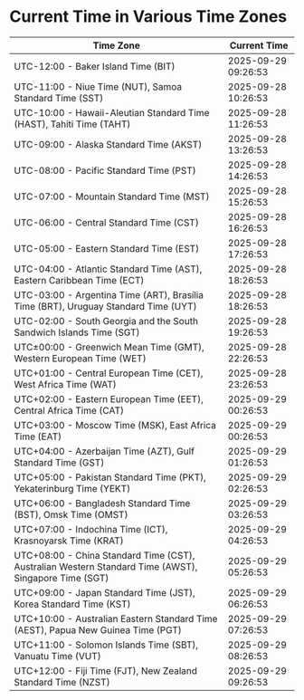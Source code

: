 # Current Time in Various Time Zones

| Time Zone | Current Time |
|-----------|--------------|
| UTC-12:00 - Baker Island Time (BIT) | 2025-09-29 09:26:53 |
| UTC-11:00 - Niue Time (NUT), Samoa Standard Time (SST) | 2025-09-28 10:26:53 |
| UTC-10:00 - Hawaii-Aleutian Standard Time (HAST), Tahiti Time (TAHT) | 2025-09-28 11:26:53 |
| UTC-09:00 - Alaska Standard Time (AKST) | 2025-09-28 13:26:53 |
| UTC-08:00 - Pacific Standard Time (PST) | 2025-09-28 14:26:53 |
| UTC-07:00 - Mountain Standard Time (MST) | 2025-09-28 15:26:53 |
| UTC-06:00 - Central Standard Time (CST) | 2025-09-28 16:26:53 |
| UTC-05:00 - Eastern Standard Time (EST) | 2025-09-28 17:26:53 |
| UTC-04:00 - Atlantic Standard Time (AST), Eastern Caribbean Time (ECT) | 2025-09-28 18:26:53 |
| UTC-03:00 - Argentina Time (ART), Brasília Time (BRT), Uruguay Standard Time (UYT) | 2025-09-28 18:26:53 |
| UTC-02:00 - South Georgia and the South Sandwich Islands Time (SGT) | 2025-09-28 19:26:53 |
| UTC±00:00 - Greenwich Mean Time (GMT), Western European Time (WET) | 2025-09-28 22:26:53 |
| UTC+01:00 - Central European Time (CET), West Africa Time (WAT) | 2025-09-28 23:26:53 |
| UTC+02:00 - Eastern European Time (EET), Central Africa Time (CAT) | 2025-09-29 00:26:53 |
| UTC+03:00 - Moscow Time (MSK), East Africa Time (EAT) | 2025-09-29 00:26:53 |
| UTC+04:00 - Azerbaijan Time (AZT), Gulf Standard Time (GST) | 2025-09-29 01:26:53 |
| UTC+05:00 - Pakistan Standard Time (PKT), Yekaterinburg Time (YEKT) | 2025-09-29 02:26:53 |
| UTC+06:00 - Bangladesh Standard Time (BST), Omsk Time (OMST) | 2025-09-29 03:26:53 |
| UTC+07:00 - Indochina Time (ICT), Krasnoyarsk Time (KRAT) | 2025-09-29 04:26:53 |
| UTC+08:00 - China Standard Time (CST), Australian Western Standard Time (AWST), Singapore Time (SGT) | 2025-09-29 05:26:53 |
| UTC+09:00 - Japan Standard Time (JST), Korea Standard Time (KST) | 2025-09-29 06:26:53 |
| UTC+10:00 - Australian Eastern Standard Time (AEST), Papua New Guinea Time (PGT) | 2025-09-29 07:26:53 |
| UTC+11:00 - Solomon Islands Time (SBT), Vanuatu Time (VUT) | 2025-09-29 08:26:53 |
| UTC+12:00 - Fiji Time (FJT), New Zealand Standard Time (NZST) | 2025-09-29 09:26:53 |

